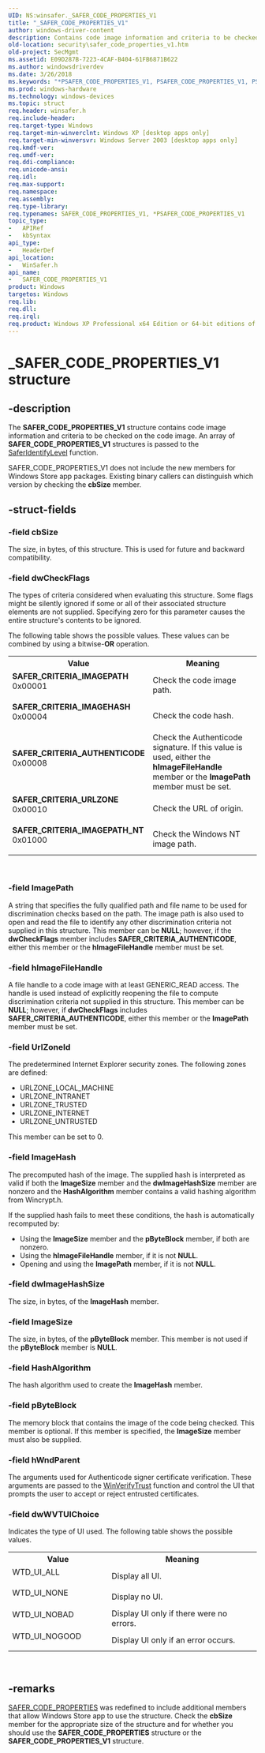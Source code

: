 ```yaml
---
UID: NS:winsafer._SAFER_CODE_PROPERTIES_V1
title: "_SAFER_CODE_PROPERTIES_V1"
author: windows-driver-content
description: Contains code image information and criteria to be checked on the code image.
old-location: security\safer_code_properties_v1.htm
old-project: SecMgmt
ms.assetid: E09D287B-7223-4CAF-B404-61FB6871B622
ms.author: windowsdriverdev
ms.date: 3/26/2018
ms.keywords: "*PSAFER_CODE_PROPERTIES_V1, PSAFER_CODE_PROPERTIES_V1, PSAFER_CODE_PROPERTIES_V1 structure pointer [Security], SAFER_CODE_PROPERTIES_V1, SAFER_CODE_PROPERTIES_V1  [Security] See also, SAFER_CODE_PROPERTIES  [Security], SAFER_CODE_PROPERTIES_V1 [Security], SAFER_CODE_PROPERTIES_V1 structure [Security], SAFER_CRITERIA_AUTHENTICODE, SAFER_CRITERIA_IMAGEHASH, SAFER_CRITERIA_IMAGEPATH, SAFER_CRITERIA_IMAGEPATH_NT, SAFER_CRITERIA_URLZONE, _SAFER_CODE_PROPERTIES_V1, security.safer_code_properties_v1, winsafer/PSAFER_CODE_PROPERTIES_V1, winsafer/SAFER_CODE_PROPERTIES_V1"
ms.prod: windows-hardware
ms.technology: windows-devices
ms.topic: struct
req.header: winsafer.h
req.include-header: 
req.target-type: Windows
req.target-min-winverclnt: Windows XP [desktop apps only]
req.target-min-winversvr: Windows Server 2003 [desktop apps only]
req.kmdf-ver: 
req.umdf-ver: 
req.ddi-compliance: 
req.unicode-ansi: 
req.idl: 
req.max-support: 
req.namespace: 
req.assembly: 
req.type-library: 
req.typenames: SAFER_CODE_PROPERTIES_V1, *PSAFER_CODE_PROPERTIES_V1
topic_type:
-	APIRef
-	kbSyntax
api_type:
-	HeaderDef
api_location:
-	WinSafer.h
api_name:
-	SAFER_CODE_PROPERTIES_V1
product: Windows
targetos: Windows
req.lib: 
req.dll: 
req.irql: 
req.product: Windows XP Professional x64 Edition or 64-bit editions of     Windows Server 2003
---
```


# _SAFER_CODE_PROPERTIES_V1 structure


## -description


The <b>SAFER_CODE_PROPERTIES_V1</b> structure contains code image information and criteria to be checked on the code image. An array of <b>SAFER_CODE_PROPERTIES_V1</b> structures is passed to the 
<a href="https://msdn.microsoft.com/f82c4f40-5c37-4f97-95a2-4b2cc26bf41e">SaferIdentifyLevel</a> function.
			
		
			
		

SAFER_CODE_PROPERTIES_V1 does not include the new members for Windows Store app packages. Existing binary callers can distinguish which version by checking the <b>cbSize</b> member.


## -struct-fields




### -field cbSize

The size, in bytes, of this structure. This is used for future and backward compatibility.


### -field dwCheckFlags

The types of criteria considered when evaluating this structure. Some flags might be silently ignored if some or all of their associated structure elements are not supplied. Specifying zero for this parameter causes the entire structure's contents to be ignored. 




The following table shows the possible values. These values can be combined by using a bitwise-<b>OR</b> operation.

<table>
<tr>
<th>Value</th>
<th>Meaning</th>
</tr>
<tr>
<td width="40%"><a id="SAFER_CRITERIA_IMAGEPATH"></a><a id="safer_criteria_imagepath"></a><dl>
<dt><b>SAFER_CRITERIA_IMAGEPATH</b></dt>
<dt>0x00001</dt>
</dl>
</td>
<td width="60%">
Check the code image path.

</td>
</tr>
<tr>
<td width="40%"><a id="SAFER_CRITERIA_IMAGEHASH"></a><a id="safer_criteria_imagehash"></a><dl>
<dt><b>SAFER_CRITERIA_IMAGEHASH</b></dt>
<dt>0x00004</dt>
</dl>
</td>
<td width="60%">
Check the code hash.

</td>
</tr>
<tr>
<td width="40%"><a id="SAFER_CRITERIA_AUTHENTICODE"></a><a id="safer_criteria_authenticode"></a><dl>
<dt><b>SAFER_CRITERIA_AUTHENTICODE</b></dt>
<dt>0x00008</dt>
</dl>
</td>
<td width="60%">
Check the Authenticode signature. If this value is used, either the <b>hImageFileHandle</b> member or the <b>ImagePath</b> member must be set.

</td>
</tr>
<tr>
<td width="40%"><a id="SAFER_CRITERIA_URLZONE"></a><a id="safer_criteria_urlzone"></a><dl>
<dt><b>SAFER_CRITERIA_URLZONE</b></dt>
<dt>0x00010</dt>
</dl>
</td>
<td width="60%">
Check the URL of origin.

</td>
</tr>
<tr>
<td width="40%"><a id="SAFER_CRITERIA_IMAGEPATH_NT"></a><a id="safer_criteria_imagepath_nt"></a><dl>
<dt><b>SAFER_CRITERIA_IMAGEPATH_NT</b></dt>
<dt>0x01000</dt>
</dl>
</td>
<td width="60%">
Check the Windows NT image path.

</td>
</tr>
</table>
 


### -field ImagePath

A string that specifies the fully qualified path and file name to be used for discrimination checks based on the path. The image path is also used to open and read the file to identify any other discrimination criteria not supplied in this structure. This member can be <b>NULL</b>; however, if the <b>dwCheckFlags</b> member includes <b>SAFER_CRITERIA_AUTHENTICODE</b>, either this member or the <b>hImageFileHandle</b> member must be set.


### -field hImageFileHandle

A file handle to a code image with at least GENERIC_READ access. The handle is used instead of explicitly reopening the file  to compute discrimination criteria not supplied in this structure. This member can be <b>NULL</b>; however, if <b>dwCheckFlags</b> includes <b>SAFER_CRITERIA_AUTHENTICODE</b>, either this member or the <b>ImagePath</b> member must be set.


### -field UrlZoneId

The predetermined Internet Explorer security zones. The following zones are defined: 




<ul>
<li>URLZONE_LOCAL_MACHINE</li>
<li>URLZONE_INTRANET</li>
<li>URLZONE_TRUSTED</li>
<li>URLZONE_INTERNET</li>
<li>URLZONE_UNTRUSTED</li>
</ul>
This member can be set to 0.


### -field ImageHash

The precomputed hash of the image. The supplied hash is interpreted as  valid if both the <b>ImageSize</b> member and the <b>dwImageHashSize</b> member are nonzero and the <b>HashAlgorithm</b> member contains a valid hashing algorithm from Wincrypt.h. 




If the supplied hash fails to meet these conditions, the hash is automatically recomputed  by:

<ul>
<li>Using the <b>ImageSize</b> member and the <b>pByteBlock</b> member, if both are nonzero.</li>
<li>Using the <b>hImageFileHandle</b> member, if it is not <b>NULL</b>.</li>
<li>Opening and using the <b>ImagePath</b> member, if it is not <b>NULL</b>.</li>
</ul>

### -field dwImageHashSize

The size, in bytes, of the <b>ImageHash</b> member.


### -field ImageSize

The size, in bytes, of the <b>pByteBlock</b> member. This member is not used if the <b>pByteBlock</b> member is <b>NULL</b>.


### -field HashAlgorithm

The hash algorithm used to create the <b>ImageHash</b> member.


### -field pByteBlock

The memory block that contains the image of the code being checked. This member is optional. If this member is specified, the <b>ImageSize</b> member must also be supplied.


### -field hWndParent

The arguments used for Authenticode signer certificate verification. These arguments are passed to the <a href="https://msdn.microsoft.com/b7efac6a-ac9f-477a-aada-63fe32208e6f">WinVerifyTrust</a> function and control the UI that prompts the user to accept or reject entrusted certificates.


### -field dwWVTUIChoice

Indicates  the type of UI used. The following table shows the possible values. 
					

<table>
<tr>
<th>Value</th>
<th>Meaning</th>
</tr>
<tr>
<td width="40%">
<dl>
<dt>WTD_UI_ALL</dt>
</dl>
</td>
<td width="60%">
Display all UI.

</td>
</tr>
<tr>
<td width="40%">
<dl>
<dt>WTD_UI_NONE</dt>
</dl>
</td>
<td width="60%">
Display no UI.

</td>
</tr>
<tr>
<td width="40%">
<dl>
<dt>WTD_UI_NOBAD</dt>
</dl>
</td>
<td width="60%">
Display UI only if there were no errors.

</td>
</tr>
<tr>
<td width="40%">
<dl>
<dt>WTD_UI_NOGOOD</dt>
</dl>
</td>
<td width="60%">
Display UI only if an error occurs.

</td>
</tr>
</table>
 


## -remarks




<a href="https://msdn.microsoft.com/039a37a9-1744-4cff-919e-e0da50d7b291">SAFER_CODE_PROPERTIES</a>  was redefined to include additional members that allow Windows Store app to use the structure. Check the <b>cbSize</b> member for the appropriate size of the structure and for whether you should use the <b>SAFER_CODE_PROPERTIES</b> structure or the <b>SAFER_CODE_PROPERTIES_V1</b> structure.



